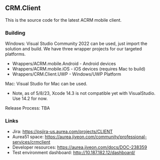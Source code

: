 ## CRM.Client

This is the source code for the latest ACRM mobile client.

### Building

Windows: Visual Studio Community 2022 can be used, just import the solution and build. We have three wrapper projects for our targeted platforms.
* Wrappers/ACRM.mobile.Android - Android devices
* Wrappers/ACRM.mobile.iOS - iOS devices (requires Mac to build)
* Wrappers/CRM.Client.UWP - Windows/UWP Platform

Mac: Visual Studio for Mac can be used.
* Note, as of 5/8/23, Xcode 14.3 is not compatible yet with VisualStudio. Use 14.2 for now.

Release Process: TBA

### Links

* Jira: https://psjira-us.aurea.com/projects/CLIENT
* Aurea51 space: https://aurea.jiveon.com/community/professional-services/crmclient
* Developer resources: https://aurea.jiveon.com/docs/DOC-238359
* Test environment dashboard: http://10.187.182.12/dashboard/
